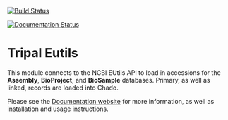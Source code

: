 [![Build Status](https://travis-ci.org/NAL-i5K/tripal_eutils.svg?branch=master)](https://travis-ci.org/NAL-i5K/tripal_eutils)

[![Documentation Status](http://readthedocs.org/projects/tripal-eutils/badge/?version=latest)](https://tripal-eutils.readthedocs.io/en/latest/?badge=latest)

# Tripal Eutils

This module connects to the NCBI EUtils API to load in accessions for the **Assembly**, **BioProject**, and **BioSample** databases.  Primary, as well as linked, records are loaded into Chado.

Please see the [Documentation website](https://tripal-eutils.readthedocs.io/en/latest/) for more information, as well as installation and usage instructions.